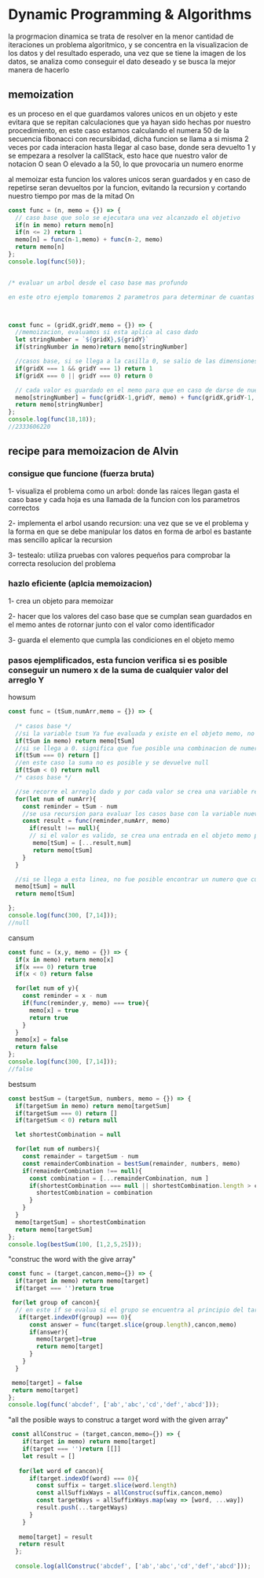 # Dynamic Programming & Algorithms

la progrmacion dinamica se trata de resolver en la menor cantidad de iteraciones un problema algoritmico, y se concentra en la visualizacion de los datos y del resultado esperado, una vez que se tiene la imagen de los datos, se analiza como conseguir el dato deseado y se busca la mejor manera de hacerlo

## memoization

es un proceso en el que guardamos valores unicos en un objeto y este evitara que se repitan calculaciones que ya hayan sido hechas por nuestro procedimiento, en este caso estamos calculando el numera 50 de la secuencia fibonacci con recursibidad, dicha funcion se llama a si misma 2 veces por cada interacion hasta llegar al caso base, donde sera devuelto 1 y se empezara a resolver la callStack, esto hace que nuestro valor de notacion O sean O elevado a la 50, lo que provocaria un numero enorme

al memoizar esta funcion los valores unicos seran guardados y en caso de repetirse seran devueltos por la funcion, evitando la recursion y cortando nuestro tiempo por mas de la mitad On

```js
const func = (n, memo = {}) => {
  // caso base que solo se ejecutara una vez alcanzado el objetivo
  if(n in memo) return memo[n]
  if(n <= 2) return 1
  memo[n] = func(n-1,memo) + func(n-2, memo)
  return memo[n]
};
console.log(func(50)); 


/* evaluar un arbol desde el caso base mas profundo

en este otro ejemplo tomaremos 2 parametros para determinar de cuantas formas yendo hacia abajo y hacia la derecha se puede llegar a un espacion especifico de una matriz */



const func = (gridX,gridY,memo = {}) => {
  //memoizacion, evaluamos si esta aplica al caso dado 
  let stringNumber = `${gridX},${gridY}`
  if(stringNumber in memo)return memo[stringNumber]

  //casos base, si se llega a la casilla 0, se salio de las dimensiones del arreglo y no es valido, si ambos coinciden en 1 significa que se llego a la misma casilla y por lo tanto aplica
  if(gridX === 1 && gridY === 1) return 1
  if(gridX === 0 || gridY === 0) return 0

  // cada valor es guardado en el memo para que en caso de darse de nuevo sera devuelto el resultado sin la necesidad de carcularlo de nuevo
  memo[stringNumber] = func(gridX-1,gridY, memo) + func(gridX,gridY-1, memo)
  return memo[stringNumber]
};
console.log(func(18,18));
//2333606220
```


## recipe para memoizacion de Alvin

### consigue que funcione (fuerza bruta)

1- visualiza el problema como un arbol: donde las raices llegan gasta el caso base y cada hoja es una llamada de la funcion con los parametros correctos

2- implementa el arbol usando recursion: una vez que se ve el problema y la forma en que se debe manipular los datos en forma de arbol es bastante mas sencillo aplicar la recursion

3- testealo: utiliza pruebas con valores pequeños para comprobar la correcta resolucion del problema

### hazlo eficiente (aplcia memoizacion)

1- crea un objeto para memoizar

2- hacer que los valores del caso base que se cumplan sean guardados en el memo antes de rotornar junto con el valor como identificador

3- guarda el elemento que cumpla las condiciones en el objeto memo

### pasos ejemplificados, esta funcion verifica si es posible conseguir un numero x de la suma de cualquier valor del arreglo Y

howsum
```js
const func = (tSum,numArr,memo = {}) => {
  
  /* casos base */
  //si la variable tsum Ya fue evaluada y existe en el objeto memo, no se ejecuta de nuevo en ninguna iteracion
  if(tSum in memo) return memo[tSum]
  //si se llega a 0. significa que fue posible una combinacion de numeros de numArr que al se sumados sea tSum
  if(tSum === 0) return []
  //en este caso la suma no es posible y se devuelve null
  if(tSum < 0) return null
  /* casos base */

  //se recorre el arreglo dado y por cada valor se crea una variable reminder que sera lo que quede de tSum - numArr[num]
  for(let num of numArr){
    const reminder = tSum - num
    //se usa recursion para evaluar los casos base con la variable nueva reminder como tSum
    const result = func(reminder,numArr, memo)
      if(result !== null){
      // si el valor es valido, se crea una entrada en el objeto memo para que no vuelva a ser evaluada
       memo[tSum] = [...result,num]
       return memo[tSum]
    }
  }

  //si se llega a esta linea, no fue posible encontrar un numero que cumpliera la condicion asi que el tSum se llena con null, no volvera a ser evalaudo y se devuelve
  memo[tSum] = null
  return memo[tSum]

};
console.log(func(300, [7,14]));
//null
```
cansum
```js
const func = (x,y, memo = {}) => {
  if(x in memo) return memo[x]
  if(x === 0) return true
  if(x < 0) return false

  for(let num of y){
    const reminder = x - num
    if(func(reminder,y, memo) === true){
      memo[x] = true
      return true
    }
  }
  memo[x] = false
  return false
};
console.log(func(300, [7,14]));
//false
```
bestsum
```js
const bestSum = (targetSum, numbers, memo = {}) => {
  if(targetSum in memo) return memo[targetSum]
  if(targetSum === 0) return []
  if(targetSum < 0) return null

  let shortestCombination = null

  for(let num of numbers){
    const remainder = targetSum - num
    const remainderCombination = bestSum(remainder, numbers, memo)
    if(remainderCombination !== null){
      const combination = [...remainderCombination, num ]
      if(shortestCombination === null || shortestCombination.length > combination.length){
        shortestCombination = combination
      }
    }
  }
  memo[targetSum] = shortestCombination
  return memo[targetSum]
};
console.log(bestSum(100, [1,2,5,25]));
```


"construc the word with the give array"
```js
const func = (target,cancon,memo={}) => {
  if(target in memo) return memo[target]
  if(target === '')return true

 for(let group of cancon){
  // en este if se evalua si el grupo se encuentra al principio del target, un string dado a indexOf evaluara si dicho string contiene el valor dado al metodo o delvolvera -1
   if(target.indexOf(group) === 0){
      const answer = func(target.slice(group.length),cancon,memo)
      if(answer){
        memo[target]=true
        return memo[target]
      }
    }
  }

 memo[target] = false
 return memo[target]
};
console.log(func('abcdef', ['ab','abc','cd','def','abcd']));
```

"all the posible ways to construc a target word with the given array"
```js
 const allConstruc = (target,cancon,memo={}) => {
    if(target in memo) return memo[target]
    if(target === '')return [[]]
    let result = []
  
   for(let word of cancon){
      if(target.indexOf(word) === 0){
        const suffix = target.slice(word.length)
        const allSuffixWays = allConstruc(suffix,cancon,memo)
        const targetWays = allSuffixWays.map(way => [word, ...way])
        result.push(...targetWays)
      }
    }
  
   memo[target] = result
   return result
  };
  
  console.log(allConstruc('abcdef', ['ab','abc','cd','def','abcd']));
```

